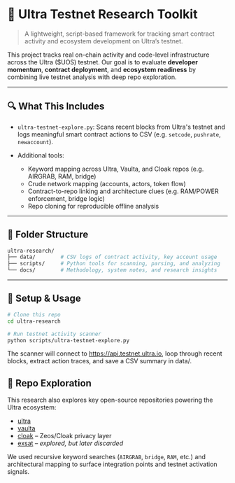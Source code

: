 # 🧪 Ultra Testnet Research Toolkit
> A lightweight, script-based framework for tracking smart contract activity and ecosystem development on Ultra’s testnet.

This project tracks real on-chain activity and code-level infrastructure across the Ultra ($UOS) testnet. Our goal is to evaluate **developer momentum**, **contract deployment**, and **ecosystem readiness** by combining live testnet analysis with deep repo exploration.

---

## 🔍 What This Includes

- `ultra-testnet-explore.py`: Scans recent blocks from Ultra's testnet and logs meaningful smart contract actions to CSV (e.g. `setcode`, `pushrate`, `newaccount`).

- Additional tools:
  - Keyword mapping across Ultra, Vaulta, and Cloak repos (e.g. AIRGRAB, RAM, bridge)
  - Crude network mapping (accounts, actors, token flow)
  - Contract-to-repo linking and architecture clues (e.g. RAM/POWER enforcement, bridge logic)
  - Repo cloning for reproducible offline analysis

---

## 📁 Folder Structure

```bash
ultra-research/
├── data/        # CSV logs of contract activity, key account usage
├── scripts/     # Python tools for scanning, parsing, and analyzing
└── docs/        # Methodology, system notes, and research insights
```
--- 

## 🔧 Setup & Usage

```bash
# Clone this repo
cd ultra-research

# Run testnet activity scanner
python scripts/ultra-testnet-explore.py
```
The scanner will connect to https://api.testnet.ultra.io, loop through recent blocks, extract action traces, and save a CSV summary in data/.


## 🧠 Repo Exploration
This research also explores key open-source repositories powering the Ultra ecosystem:

- [ultra](https://github.com/ultra-io)
- [vaulta](https://github.com/VaultaHQ)
- [cloak](https://github.com/mschoenebeck/zeos-caterpillar) – Zeos/Cloak privacy layer
- [exsat](https://github.com/ExSat-io) – *explored, but later discarded*


We used recursive keyword searches (`AIRGRAB`, `bridge`, `RAM`, etc.) and architectural mapping to surface integration points and testnet activation signals.
